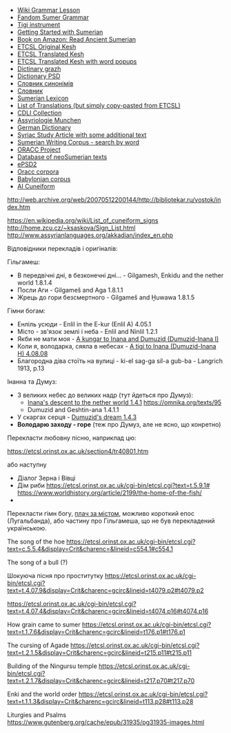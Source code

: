  - [Wiki Grammar Lesson](https://en.wikibooks.org/wiki/Sumerian/Grammar/Lesson_Five_-_The_Verb_Chain)
 - [Fandom Sumer Grammar](https://sumer.fandom.com/wiki/Sumerian_grammar#Suffixes)
 - [Tigi instrument](https://www.academia.edu/37941381/Sumerian_balag_tigi_is_Meluhha_t%C4%ABga_string_of_lute_and_adoration_of_Vi%C5%9Bvaksena_m%C5%ABrti_in_%C4%80gama_temple_worship_traditions_wealth_creating_metalwork)
 - [Getting Started with Sumerian](https://isaw.nyu.edu/library/blog/getting-started-with-sumerian)
 - [Book on Amazon: Read Ancient Sumerian](https://www.amazon.com/Learn-Read-Ancient-Sumerian-Introduction/dp/1734358602)
 - [ETCSL Original Kesh](https://etcsl.orinst.ox.ac.uk/section4/c4802.htm)
 - [ETCSL Translated Kesh](https://etcsl.orinst.ox.ac.uk/section4/tr4802.htm)
 - [ETCSL Translated Kesh with word popups](https://etcsl.orinst.ox.ac.uk/cgi-bin/etcsl.cgi?text=c.4.80.2&display=Crit&charenc=gcirc&lineid=c4802.B.22#c4802.B.22)
 - [Dictinary grazh](http://sumer.grazhdani.eu/index.php)
 - [Dictionary PSD](http://psd.museum.upenn.edu/nepsd-frame.html)
 - [Словник синонімів](https://goroh.pp.ua/%D0%A1%D0%B8%D0%BD%D0%BE%D0%BD%D1%96%D0%BC%D1%96%D1%8F/%D0%B4%D0%BE%D0%B3%D0%BB%D1%8F%D0%B4%D0%B0%D1%82%D0%B8)
 - [Словник](https://slovnyk.ua/index.php?swrd=%D0%B1%D0%BB%D0%B5%D1%8F%D1%82%D0%B8)
 - [Sumerian Lexicon](http://www.sumerian.org/sumerlex.htm)
 - [List of Translations (but simply copy-pasted from ETCSL)](https://www.academia.edu/623968/The_Literature_of_Ancient_Sumer)
 - [CDLI Collection](https://cdli.mpiwg-berlin.mpg.de/search?simple-value%5B%5D=shuruppak&simple-field%5B%5D=keyword)
 - [Assyriologie Munchen](https://www.assyriologie.uni-muenchen.de/publikationen/index.html)
 - [German Dictionary](https://www.zettelkasten.assyriologie.uni-muenchen.de/)
 - [Syriac Study Article with some additional text](https://syriacstudies.com/2013/10/07/the-first-childrens-literature-the-case-for-sumer-gillian-adam/)
 - [Sumerian Writing Corpus - search by word](https://corpus.writing-sumerian.assyriologie.uni-muenchen.de/)
 - [ORACC Project](https://oracc.museum.upenn.edu//projectlist.html)
 - [Database of neoSumerian texts](http://bdtns.filol.csic.es/index.php?p=principal_bibliografia)
 - [ePSD2](https://build-oracc.museum.upenn.edu//epsd2/index.html)
 - [Oracc corpora](https://build-oracc.museum.upenn.edu/doc/help/visitingoracc/gettingstarted/index.html)
 - [Babylonian corpus](https://www.ebl.lmu.de/corpus)
 - [AI Cuneiform](https://aicuneiform.com/)

http://web.archive.org/web/20070512200144/http://bibliotekar.ru/vostok/index.htm

https://en.wikipedia.org/wiki/List_of_cuneiform_signs
http://home.zcu.cz/~ksaskova/Sign_List.html
http://www.assyrianlanguages.org/akkadian/index_en.php

Відповідники перекладів і оригіналів:

Гільгамеш:

 - В передвічні дні, в безконечні дні... - Gilgamesh, Enkidu and the nether world 1.8.1.4
 - Посли Аги - Gilgameš and Aga 1.8.1.1
 - Жрець до гори безсмертного - Gilgameš and Ḫuwawa 1.8.1.5

Гімни богам:

 - Енліль усюди - Enlil in the E-kur (Enlil A) 4.05.1
 - Місто - зв'язок землі і неба - Enlil and Ninlil 1.2.1
 - Якби не мати моя - [A kungar to Inana and Dumuzid (Dumuzid-Inana I)](https://etcsl.orinst.ox.ac.uk/section4/tr40809.htm)
 - Коли я, володарка, сяяла в небесах - [A tigi to Inana (Dumuzid-Inana H) 4.08.08](https://etcsl.orinst.ox.ac.uk/cgi-bin/etcsl.cgi?text=t.4.08.08&display=Crit&charenc=gcirc&lineid=t40808.p4#t40808.p4)
 - Благородна діва стоїть на вулиці - ki-el sag-ga sil-a gub-ba - Langrich 1913, p.13

Інанна та Думуз:

 - З великих небес до великих надр (тут йдеться про Думуз):
   - [Inana's descent to the nether world 1.4.1](https://etcsl.orinst.ox.ac.uk/section1/tr141.htm)  https://omnika.org/texts/95
   - Dumuzid and Geshtin-ana 1.4.1.1
 - У скаргах серця - [Dumuzid's dream 1.4.3](https://etcsl.orinst.ox.ac.uk/section1/tr143.htm)
 - **Володарю заходу - горе** (теж про Думуз, але не ясно, що конретно)


Перекласти любовну пісню, наприклад цю:

https://etcsl.orinst.ox.ac.uk/section4/tr40801.htm

або наступну

 - Діалог Зерна і Вівці
 - Дім риби https://etcsl.orinst.ox.ac.uk/cgi-bin/etcsl.cgi?text=t.5.9.1#
   https://www.worldhistory.org/article/2199/the-home-of-the-fish/
 - 
Перекласти гімн богу, [плач за містом](https://etcsl.orinst.ox.ac.uk/cgi-bin/etcsl.cgi?text=t.2.2.3&charenc=j#), можливо короткий епос (Лугальбанда), або частину про Гільгамеша, що не був перекладений українською.

The song of the hoe https://etcsl.orinst.ox.ac.uk/cgi-bin/etcsl.cgi?text=c.5.5.4&display=Crit&charenc=&lineid=c554.1#c554.1 


The song of a bull (?)

Шокуюча пісня про проститутку https://etcsl.orinst.ox.ac.uk/cgi-bin/etcsl.cgi?text=t.4.07.9&display=Crit&charenc=gcirc&lineid=t4079.p2#t4079.p2

https://etcsl.orinst.ox.ac.uk/cgi-bin/etcsl.cgi?text=t.4.07.4&display=Crit&charenc=gcirc&lineid=t4074.p16#t4074.p16

How grain came to sumer
https://etcsl.orinst.ox.ac.uk/cgi-bin/etcsl.cgi?text=t.1.7.6&display=Crit&charenc=gcirc&lineid=t176.p1#t176.p1

The cursing of Agade
https://etcsl.orinst.ox.ac.uk/cgi-bin/etcsl.cgi?text=t.2.1.5&display=Crit&charenc=gcirc&lineid=t215.p11#t215.p11 

Building of the Ningursu temple https://etcsl.orinst.ox.ac.uk/cgi-bin/etcsl.cgi?text=t.2.1.7&display=Crit&charenc=gcirc&lineid=t217.p70#t217.p70

Enki and the world order
https://etcsl.orinst.ox.ac.uk/cgi-bin/etcsl.cgi?text=t.1.1.3&display=Crit&charenc=gcirc&lineid=t113.p28#t113.p28

Liturgies and Psalms
https://www.gutenberg.org/cache/epub/31935/pg31935-images.html
